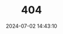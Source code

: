 ---
title: 404
date: 2024-07-02 14:43:10
type: "404"
layout: "404"
description: "Oops～，我崩溃了！找不到你想要的页面 :("
---